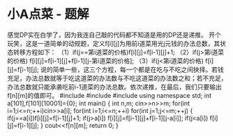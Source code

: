 # 小A点菜 - 题解

感觉DP实在白学了，因为我连自己敲的代码都不知道是用的DP还是递推。
开个玩笑，这是一道简单的动规题，定义f[i][j]为用前i道菜用光j元钱的办法总数，其状态转移方程如下：
（1）if(j==第i道菜的价格)f[i][j]=f[i-1][j]+1;
（2）if(j>第i道菜的价格) f[i][j]=f[i-1][j]+f[i-1][j-第i道菜的价格];
（3）if(j<第i道菜的价格) f[i][j]=f[i-1][j];
说的简单一些，这三个方程，每一个都是在吃与不吃之间抉择。若钱充足，办法总数就等于吃这道菜的办法数与不吃这道菜的办法数之和；若不充足，办法总数就只能承袭吃前i-1道菜的办法总数。依次递推，在最后，我们只要输出f[n][m]的值即可。
#include<iostream>
#include<cstring>
#include<algorithm>
using namespace std;
int a[101],f[101][10001]={0};
int main()
{
    int n,m;
    cin>>n>>m;
    for(int i=1;i<=n;++i)cin>>a[i];
    for(int i=1;i<=n;++i)
      for(int j=1;j<=m;++j)
      {
          if(j==a[i])f[i][j]=f[i-1][j]+1;
          if(j>a[i]) f[i][j]=f[i-1][j]+f[i-1][j-a[i]];
          if(j<a[i]) f[i][j]=f[i-1][j];
      }
    cout<<f[n][m];
    return 0;
}

 